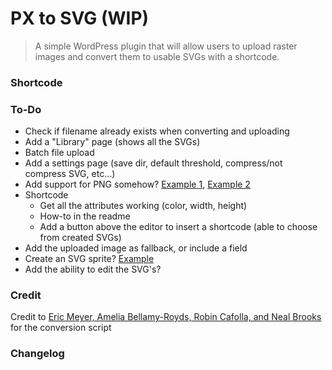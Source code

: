 # PX to SVG (WIP)

> A simple WordPress plugin that will allow users to upload raster images and convert them to usable SVGs with a shortcode.


### Shortcode


### To-Do

- Check if filename already exists when converting and uploading
- Add a "Library" page (shows all the SVGs)
- Batch file upload
- Add a settings page (save dir, default threshold, compress/not compress SVG, etc...)
- Add support for PNG somehow? [Example 1](http://brianflove.com/2014/12/10/png-support-for-php-on-os-x-yosemite/), [Example 2](http://stackoverflow.com/questions/26493762/yosemite-php-gd-mcrypt-installation)
- Shortcode
    - Get all the attributes working (color, width, height)
    - How-to in the readme
    - Add a button above the editor to insert a shortcode (able to choose from created SVGs)
- Add the uploaded image as fallback, or include a field
- Create an SVG sprite? [Example](http://24ways.org/2014/an-overview-of-svg-sprite-creation-techniques/)
- Add the ability to edit the SVG's?


### Credit

Credit to [Eric Meyer, Amelia Bellamy-Royds, Robin Cafolla, and Neal Brooks](https://github.com/meyerweb/px2svg) for the conversion script


### Changelog
